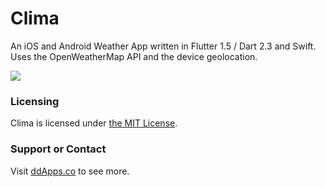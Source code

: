 # Clima
An iOS and Android Weather App written in Flutter 1.5 / Dart 2.3 and Swift. Uses the OpenWeatherMap API and the device geolocation.

![](art/screenshot/clima_03.gif?raw=true) 

### Licensing
Clima is licensed under [the MIT License](LICENSE).

### Support or Contact
Visit [ddApps.co](http://ddapps.co) to see more.